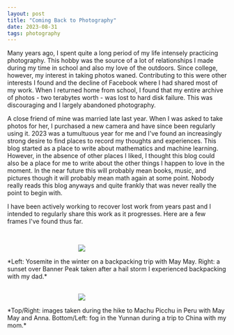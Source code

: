 ```yaml
---
layout: post
title: "Coming Back to Photography"
date: 2023-08-31
tags: photography
---
```


Many years ago, I spent quite a long period of my life intensely practicing photography. This hobby was the source of a lot of relationships I made during my time in school and also my love of the outdoors. Since college, however, my interest in taking photos waned. Contributing to this were other interests I found and the decline of Facebook where I had shared most of my work. When I returned home from school, I found that my entire archive of photos - two terabytes worth - was lost to hard disk failure. This was discouraging and I largely abandoned photography.

A close friend of mine was married late last year. When I was asked to take photos for her, I purchased a new camera and have since been regularly using it. 2023 was a tumultuous year for me and I've found an increasingly strong desire to find places to record my thoughts and experiences. This blog started as a place to write about mathematics and machine learning. However, in the absence of other places I liked, I thought this blog could also be a place for me to write about the other things I happen to love in the moment. In the near future this will probably mean books, music, and pictures though it will probably mean math again at some point. Nobody really reads this blog anyways and quite frankly that was never really the point to begin with.

I have been actively working to recover lost work from years past and I intended to regularly share this work as it progresses. Here are a few frames I've found thus far.

<br>
<p align="center">
<img style="max-width: 1024px; margin: 0 0 0 -162px;" src="https://drive.google.com/uc?id=1h5PbFCEpfU0REYe8LeWLH1MVNa23YQlX">
</p>
*Left: Yosemite in the winter on a backpacking trip with May May. Right: a sunset over Banner Peak taken after a hail storm I experienced backpacking with my dad.*
<br>

<br>
<p align="center">
<img style="max-width: 1024px; margin: 0 0 0 -162px;" src="https://drive.google.com/uc?id=1h8-6h5UctZR62aYut-axVteEW7VEMYzI">
</p>
*Top/Right: images taken during the hike to Machu Picchu in Peru with May May and Anna. Bottom/Left: fog in the Yunnan during a trip to China with my mom.*
<br>

